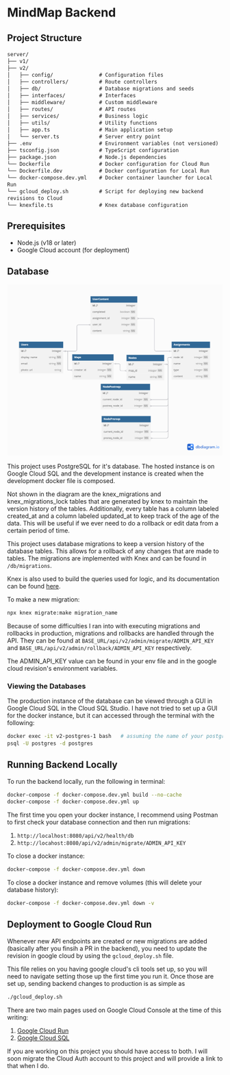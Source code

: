 # MindMap Backend

## Project Structure

```
server/
├── v1/
├── v2/
│   ├── config/               # Configuration files
│   ├── controllers/          # Route controllers
│   ├── db/                   # Database migrations and seeds
│   ├── interfaces/           # Interfaces
│   ├── middleware/           # Custom middleware
│   ├── routes/               # API routes
│   ├── services/             # Business logic
│   ├── utils/                # Utility functions
│   ├── app.ts                # Main application setup
│   └── server.ts             # Server entry point
├── .env                      # Environment variables (not versioned)
├── tsconfig.json             # TypeScript configuration
├── package.json              # Node.js dependencies
└── Dockerfile                # Docker configuration for Cloud Run
└── Dockerfile.dev            # Docker configuration for Local Run
└── docker-compose.dev.yml    # Docker container launcher for Local Run
└── gcloud_deploy.sh          # Script for deploying new backend revisions to Cloud
└── knexfile.ts               # Knex database configuration
```

## Prerequisites

- Node.js (v18 or later)
- Google Cloud account (for deployment)

## Database

![Database Diagram](/server/v2/MindMapERD.png)

This project uses PostgreSQL for it's database. The hosted instance is on Google Cloud SQL and the development instance is created when the development docker file is composed.

Not shown in the diagram are the knex_migrations and knex_migrations_lock tables that are generated by knex to maintain the version history of the tables. Additionally, every table has a column labeled created_at and a column labeled updated_at to keep track of the age of the data. This will be useful if we ever need to do a rollback or edit data from a certain period of time.

This project uses database migrations to keep a version history of the database tables. This allows for a rollback of any changes that are made to tables. The migrations are implemented with Knex and can be found in `/db/migrations`.

Knex is also used to build the queries used for logic, and its documentation can be found [here](https://knexjs.org/).

To make a new migration:

```bash
npx knex migrate:make migration_name
```

Because of some difficulties I ran into with executing migrations and rollbacks in production, migrations and rollbacks are handled through the API. They can be found at `BASE_URL/api/v2/admin/migrate/ADMIN_API_KEY` and `BASE_URL/api/v2/admin/rollback/ADMIN_API_KEY` respectively.

The ADMIN_API_KEY value can be found in your env file and in the google cloud revision's environment variables.

### Viewing the Databases

The production instance of the database can be viewed through a GUI in Google Cloud SQL in the Cloud SQL Studio. I have not tried to set up a GUI for the docker instance, but it can accessed through the terminal with the following:

```bash
docker exec -it v2-postgres-1 bash   # assuming the name of your postgres instance is v2-postgres1
psql -U postgres -d postgres
```

## Running Backend Locally

To run the backend locally, run the following in terminal:

```bash
docker-compose -f docker-compose.dev.yml build --no-cache
docker-compose -f docker-compose.dev.yml up
```

The first time you open your docker instance, I recommend using Postman to first check your database connection and then run migrations:

1. `http://localhost:8080/api/v2/health/db`
2. `http://locahost:8080/api/v2/admin/migrate/ADMIN_API_KEY`

To close a docker instance:

```bash
docker-compose -f docker-compose.dev.yml down
```

To close a docker instance and remove volumes (this will delete your database history):

```bash
docker-compose -f docker-compose.dev.yml down -v
```

## Deployment to Google Cloud Run

Whenever new API endpoints are created or new migrations are added (basically after you finsih a PR in the backend), you need to update the revision in google cloud by using the `gcloud_deploy.sh` file.

This file relies on you having google cloud's cli tools set up, so you will need to navigate setting those up the first time you run it. Once those are set up, sending backend changes to production is as simple as

```bash
./gcloud_deploy.sh
```

There are two main pages used on Google Cloud Console at the time of this writing:

1. [Google Cloud Run](https://console.cloud.google.com/run?authuser=5&hl=en&inv=1&invt=AbthOg&project=mindmap-455320)
2. [Google Cloud SQL](https://console.cloud.google.com/sql/instances?authuser=5&hl=en&invt=Abth8Q&project=mindmap-455320)

If you are working on this project you should have access to both. I will soon migrate the Cloud Auth account to this project and will provide a link to that when I do.
